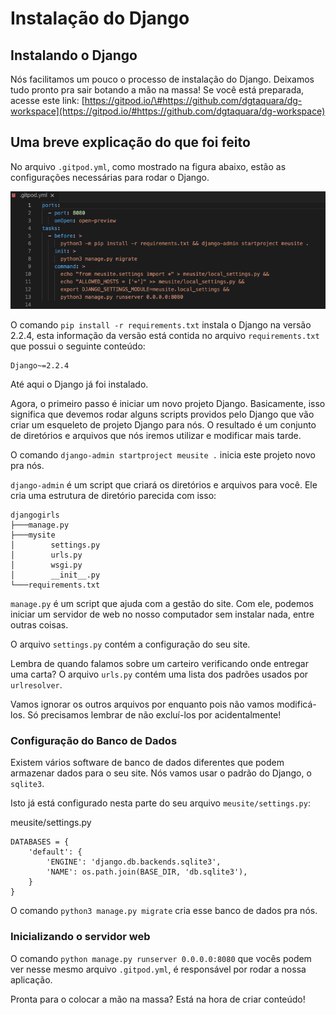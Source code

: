 # Instalação do Django

## Instalando o Django <a id="instalando-o-django"></a>

Nós facilitamos um pouco o processo de instalação do Django. Deixamos tudo pronto pra sair botando a mão na massa! Se você está preparada, acesse este link: [https://gitpod.io/\#https://github.com/dgtaquara/dg-workspace](https://gitpod.io/#https://github.com/dgtaquara/dg-workspace)

## Uma breve explicação do que foi feito

No arquivo `.gitpod.yml`, como mostrado na figura abaixo, estão as configurações necessárias para rodar o Django. 

![](../.gitbook/assets/screen-shot-2020-03-08-at-21.01.50.png)

O comando `pip install -r requirements.txt` instala o Django na versão 2.2.4, esta informação da versão está contida no arquivo `requirements.txt` que possui o seguinte conteúdo:

```text
Django~=2.2.4
```

Até aqui o Django já foi instalado. 

Agora, o primeiro passo é iniciar um novo projeto Django. Basicamente, isso significa que devemos rodar alguns scripts providos pelo Django que vão criar um esqueleto de projeto Django para nós. O resultado é um conjunto de diretórios e arquivos que nós iremos utilizar e modificar mais tarde.

O comando `django-admin startproject meusite .` inicia este projeto novo pra nós.

`django-admin` é um script que criará os diretórios e arquivos para você. Ele cria uma estrutura de diretório parecida com isso:

```text
djangogirls
├───manage.py
├───mysite
│        settings.py
│        urls.py
│        wsgi.py
│        __init__.py
└───requirements.txt
```

`manage.py` é um script que ajuda com a gestão do site. Com ele, podemos iniciar um servidor de web no nosso computador sem instalar nada, entre outras coisas.

O arquivo `settings.py` contém a configuração do seu site.

Lembra de quando falamos sobre um carteiro verificando onde entregar uma carta? O arquivo `urls.py` contém uma lista dos padrões usados por `urlresolver`.

Vamos ignorar os outros arquivos por enquanto pois não vamos modificá-los. Só precisamos lembrar de não excluí-los por acidentalmente!

### Configuração do Banco de Dados

Existem vários software de banco de dados diferentes que podem armazenar dados para o seu site. Nós vamos usar o padrão do Django, o `sqlite3`.

Isto já está configurado nesta parte do seu arquivo `meusite/settings.py`:

meusite/settings.py

```text
DATABASES = {
    'default': {
        'ENGINE': 'django.db.backends.sqlite3',
        'NAME': os.path.join(BASE_DIR, 'db.sqlite3'),
    }
}
```

O comando `python3 manage.py migrate` cria esse banco de dados pra nós.

### Inicializando o servidor web

O comando `python manage.py runserver 0.0.0.0:8080` que vocês podem ver nesse mesmo arquivo `.gitpod.yml`, é responsável por rodar a nossa aplicação.

Pronta para o colocar a mão na massa? Está na hora de criar conteúdo!



